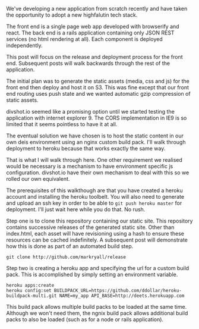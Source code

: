 We've developing a new application from scratch recently and have taken the
opportunity to adopt a new highfalutin tech stack.

The front end is a single page web app developed with browserify and react.  The
back end is a rails application containing only JSON REST services (no html
rendering at all).  Each component is deployed independently.

This post will focus on the release and deployment process for the front end.
Subsequent posts will walk backwards through the rest of the application.

The initial plan was to generate the static assets (media, css and js) for the
front end then deploy and host it on S3.  This was fine except that our front
end routing uses push state and we wanted automatic gzip compression of static
assets.

divshot.io seemed like a promising option until we started testing the
application with internet explorer 9.  The CORS implementation in IE9 is so
limited that it seems pointless to have it at all.

The eventual solution we have chosen is to host the static content in our own
deis environment using an nginx custom build pack.  I'll walk through deployment
to heroku because that works exactly the same way.

That is what I will walk through here.  One other requirement we realised would
be necessary is a mechanism to have environment specific js configuration.
divshot.io have their own mechanism to deal with this so we rolled our own
equivalent.

The prerequisites of this walkthough are that you have created a heroku account
and installing the heroku toolbelt.  You will also need to generate and upload
an ssh key in order to be able to `git push heroku master` for deployment.  I'll
just wait here while you do that.  No rush.

Step one is to clone this repository containing our static site.  This
repository contains successive releases of the generated static site.  Other
than index.html, each asset will have revisioning using a hash to ensure these
resources can be cached indefinitely.  A subsequent post will demonstrate how
this is done as part of an automated build step.

    git clone http://github.com/markryall/release

Step two is creating a heroku app and specifying the url for a custom build
pack.  This is accomplished by simply setting an environment variable.

    heroku apps:create
    heroku config:set BUILDPACK_URL=https://github.com/ddollar/heroku-buildpack-multi.git NAME=my_app API_BASE=http://deets.herokuapp.com

This build pack allows multiple build packs to be loaded at the same time.
Although we won't need them, the ngnix build pack allows additional build packs
to also be loaded (such as for a node or rails application).

